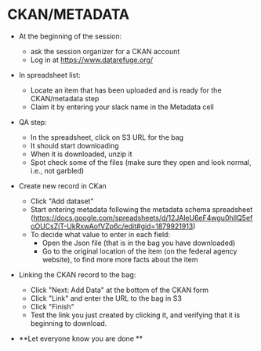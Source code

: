 # CKAN/METADATA

- At the beginning of the session: 
  - ask the session organizer for a CKAN account
  - Log in at https://www.datarefuge.org/

- In spreadsheet list:
  - Locate an item that has been uploaded and is ready for the CKAN/metadata step
  - Claim it by entering your slack name in the Metadata cell

- QA step: 
  - In the spreadsheet, click on S3 URL for the bag  
  - It should start downloading
  - When it is downloaded, unzip it 
  - Spot check some of the files (make sure they open and look normal, i.e., not garbled)

- Create new record in CKan 
  - Click "Add dataset"
  - Start entering metadata following the metadata schema spreadsheet (https://docs.google.com/spreadsheets/d/12JAleU6eF4wgu0hIlQ5efoOUCsZjT-UkRxwAofVZp6c/edit#gid=1879921913)
  - To decide what value to enter in each field:
    - Open the Json file (that is in the bag you have downloaded)
    - Go to the original location of the item (on the federal agency website), to find more more facts about the item
    
- Linking the CKAN record to the bag:
  - Click "Next: Add Data" at the bottom of the CKAN form
  - Click "Link" and enter the URL to the bag in S3
  - Click "Finish"
  - Test the link you just created by clicking it, and verifying that it is beginning to download.

- **Let everyone know you are done **


